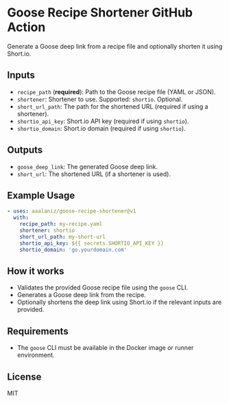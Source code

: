 # Goose Recipe Shortener GitHub Action

Generate a Goose deep link from a recipe file and optionally shorten it using Short.io.

## Inputs
- `recipe_path` (**required**): Path to the Goose recipe file (YAML or JSON).
- `shortener`: Shortener to use. Supported: `shortio`. Optional.
- `short_url_path`: The path for the shortened URL (required if using a shortener).
- `shortio_api_key`: Short.io API key (required if using `shortio`).
- `shortio_domain`: Short.io domain (required if using `shortio`).

## Outputs
- `goose_deep_link`: The generated Goose deep link.
- `short_url`: The shortened URL (if a shortener is used).

## Example Usage
```yaml
- uses: aaalaniz/goose-recipe-shortener@v1
  with:
    recipe_path: my-recipe.yaml
    shortener: shortio
    short_url_path: my-short-url
    shortio_api_key: ${{ secrets.SHORTIO_API_KEY }}
    shortio_domain: 'go.yourdomain.com'
```

## How it works
- Validates the provided Goose recipe file using the `goose` CLI.
- Generates a Goose deep link from the recipe.
- Optionally shortens the deep link using Short.io if the relevant inputs are provided.

## Requirements
- The `goose` CLI must be available in the Docker image or runner environment.

## License
MIT 
